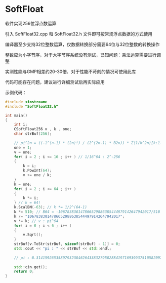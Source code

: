# SoftFloat

软件实现256位浮点数运算

引入 SoftFloat32.cpp 和 SoftFloat32.h 文件即可按常规浮点数据的方式使用

编译器至少支持32位整数运算，仅数据转换部分需要64位与32位整数的转换操作

整数应为小字节序，对于大字节序系统没有测试，已知问题：乘法运算需要进行调整

实测性能与GMP相差约20-30倍，对于性能不苛刻的情况可使用此库

代码可能存在问题，建议进行详细测试后再实际应用

示例代码：
```c++
#include <iostream>
#include "SoftFloat32.h"

int main()
{
	int i;
	CSoftFloat256 v , k , one;
	char strBuf[256];
	
	// pi^2n = ((-1^(n-1) * (2n)!) / (2^(2n-1) * B2n)) * Σ(1/k^2n)[k:1-N]
	one = 1;
	v = one;
	for( i = 2 ; i <= 16 ; i++ ) // 1/16^64 : 2^-256
	{
		k = i;
		k.PowInt(64);
		v += one / k;
	}
	k = one;
	for( i = 2 ; i <= 64 ; i++ )
	{
		k *= i;
	} // k = 64!
	k.ScalBN(-63); // k *= 1/2^(64-1)
	k *= 510; // B64 = -106783830147866529886385444979142647942017/510
	k /= "106783830147866529886385444979142647942017";
	v *= k; // v : pi^64
	for( i = 0 ; i < 6 ; i++ )
	{
		v.Sqrt();
	}
	strBuf[v.ToStr(strBuf, sizeof(strBuf) - 1)] = 0;
	std::cout << "pi : " << strBuf << std::endl;
	
	// pi : 0.314159265358979323846264338327950288419716939937510582097494459230781640e1
	
	std::cin.get();
	return 0;
}
```
